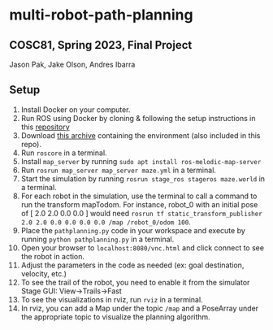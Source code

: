 # multi-robot-path-planning

## COSC81, Spring 2023, Final Project

Jason Pak, Jake Olson, Andres Ibarra

## Setup
1. Install Docker on your computer.
2. Run ROS using Docker by cloning & following the setup instructions in this [repository](https://github.com/quattrinili/vnc-ros)
3. Download [this archive](https://canvas.dartmouth.edu/courses/58298/files/folder/pa?preview=10795090) containing the environment (also included in this repo).
4. Run `roscore` in a terminal.
5. Install `map_server` by running `sudo apt install ros-melodic-map-server`
6. Run `rosrun map_server map_server maze.yml` in a terminal.
7. Start the simulation by running `rosrun stage_ros stageros maze.world` in a terminal.
8. For each robot in the simulation, use the terminal to call a command to run the transform mapTodom. For instance, robot_0 with an initial pose of [ 2.0 2.0 0.0 0.0 ] would need `rosrun tf static_transform_publisher 2.0 2.0 0.0 0.0 0.0 0.0 /map /robot_0/odom 100`.
9. Place the `pathplanning.py` code in your workspace and execute by running `python pathplanning.py` in a terminal.
10. Open your browser to `localhost:8080/vnc.html` and click connect to see the robot in action. 
11. Adjust the parameters in the code as needed (ex: goal destination, velocity, etc.)
12. To see the trail of the robot, you need to enable it from the simulator Stage GUI: View->Trails->Fast
13. To see the visualizations in rviz, run `rviz` in a terminal.
14. In rviz, you can add a Map under the topic `/map` and a PoseArray under the appropriate topic to visualize the planning algorithm.
